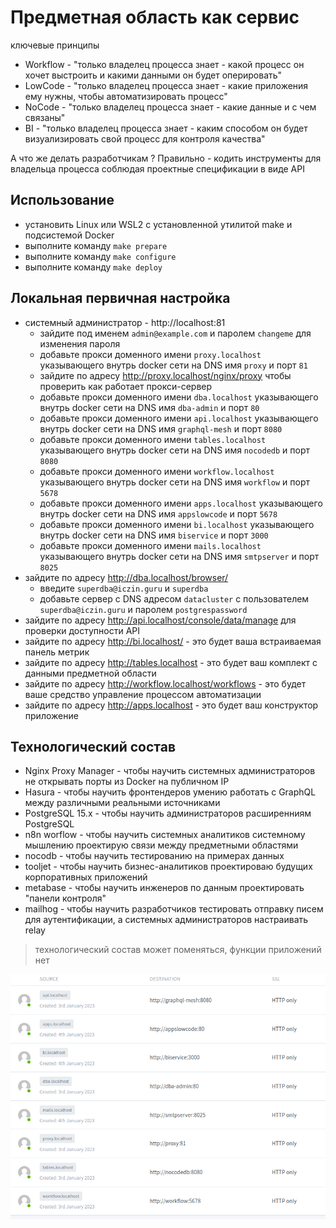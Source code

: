 # Предметная область как сервис

ключевые принципы 

* Workflow - "только владелец процесса знает - какой процесс он хочет выстроить и какими данными он будет оперировать"
* LowCode - "только владелец процесса знает - какие приложения ему нужны, чтобы автоматизировать процесс"
* NoCode - "только владелец процесса знает - какие данные и с чем связаны"
* BI - "только владелец процесса знает - каким способом он будет визуализировать свой процесс для контроля качества"

А что же делать разработчикам ? Правильно - кодить инструменты для владельца процесса соблюдая проектные спецификации в виде API

## Использование

* установить Linux или WSL2 c установленной утилитой make и подсистемой Docker
* выполните команду `make prepare`
* выполните команду `make configure`
* выполните команду `make deploy`

## Локальная первичная настройка

* системный администратор - http://localhost:81
    * зайдите под именем `admin@example.com` и паролем `changeme` для изменения пароля
    * добавьте прокси доменного имени `proxy.localhost` указывающего внутрь docker сети на DNS имя `proxy` и порт `81`
    * зайдите по адресу http://proxy.localhost/nginx/proxy чтобы проверить как работает прокси-сервер
    * добавьте прокси доменного имени `dba.localhost` указывающего внутрь docker сети на DNS имя `dba-admin` и порт `80`
    * добавьте прокси доменного имени `api.localhost` указывающего внутрь docker сети на DNS имя `graphql-mesh` и порт `8080`
    * добавьте прокси доменного имени `tables.localhost` указывающего внутрь docker сети на DNS имя `nocodedb` и порт `8080`
    * добавьте прокси доменного имени `workflow.localhost` указывающего внутрь docker сети на DNS имя `workflow` и порт `5678`
    * добавьте прокси доменного имени `apps.localhost` указывающего внутрь docker сети на DNS имя `appslowcode` и порт `5678`
    * добавьте прокси доменного имени `bi.localhost` указывающего внутрь docker сети на DNS имя `biservice` и порт `3000`
    * добавьте прокси доменного имени `mails.localhost` указывающего внутрь docker сети на DNS имя `smtpserver` и порт `8025`
* зайдите по адресу http://dba.localhost/browser/
    * введите `superdba@iczin.guru` и `superdba`
    * добавьте сервер с DNS адресом `datacluster` с пользователем `superdba@iczin.guru` и паролем `postgrespassword`
* зайдите по адресу http://api.localhost/console/data/manage для проверки доступности API
* зайдите по адресу http://bi.localhost/ - это будет ваша встраиваемая панель метрик
* зайдите по адресу http://tables.localhost - это будет ваш комплект с данными предметной области
* зайдите по адресу http://workflow.localhost/workflows - это будет ваше средство управление процессом автоматизации
* зайдите по адресу http://apps.localhost - это будет ваш конструктор приложение
 
## Технологический состав

* Nginx Proxy Manager - чтобы научить системных администраторов не открывать порты из Docker на публичном IP
* Hasura - чтобы научить фронтендеров умению работать с GraphQL между различными реальными источниками
* PostgreSQL 15.x - чтобы научить администраторов расширенниям PostgreSQL
* n8n worflow - чтобы научить системных аналитиков системному мышлению проектирую связи между предметными областями
* nocodb - чтобы научить тестированию на примерах данных
* tooljet - чтобы научить бизнес-аналитиков проектироваю будущих корпоративных приложений
* metabase - чтобы научить инженеров по данным проектировать "панели контроля"
* mailhog - чтобы научить разработчиков тестировать отправку писем для аутентификации, а системных администраторов настраивать relay

> технологический состав может поменяться, функции приложений нет

![](docs/images/01-full-proxy.png)
